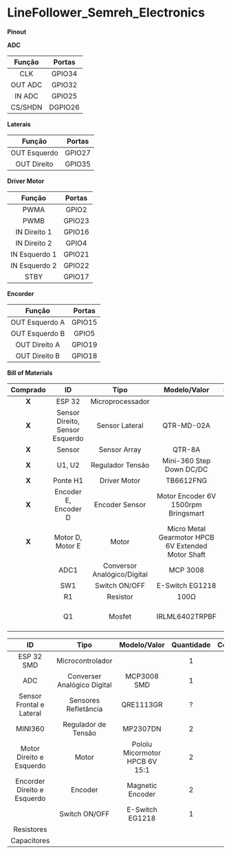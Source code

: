 # LineFollower_Semreh_Electronics

**Pinout**

**ADC**

| Função | Portas |
| :---: | :---: |
| CLK | GPIO34 |
| OUT ADC | GPIO32 |
| IN ADC | GPIO25 |
| CS/SHDN | DGPIO26 |

**Laterais**

| Função | Portas |
| :---: | :---: |
| OUT Esquerdo | GPIO27 |
| OUT Direito | GPIO35 |

**Driver Motor**

| Função | Portas |
| :---: | :---: |
| PWMA | GPIO2 |
| PWMB | GPIO23 |
| IN Direito 1 | GPIO16 |
| IN Direito 2 | GPIO4 |
| IN Esquerdo 1 | GPIO21 |
| IN Esquerdo 2 | GPIO22 |
| STBY | GPIO17 |

**Encorder**

| Função | Portas |
| :---: | :---: |
| OUT Esquerdo A | GPIO15 |
| OUT Esquerdo B | GPIO5 |
| OUT Direito A | GPIO19 |
| OUT Direito B | GPIO18 |


**Bill of Materials**

| Comprado  | ID | Tipo | Modelo/Valor | Package | Quantidade |
| :---: | :---: | :---: | :---: | :---: | :---: |
| **X** | ESP 32 | Microprocessador |  |  | 1 |
| **X** | Sensor Direito, Sensor Esquerdo | Sensor Lateral | QTR-MD-02A |  | 2 |
| **X** | Sensor | Sensor Array | QTR-8A |  | 1 | 
| **X** | U1, U2 | Regulador Tensão | Mini-360 Step Down DC/DC |  | 2 |
| **X** | Ponte H1 | Driver Motor | TB6612FNG |  | 1 |
| **X** | Encoder E, Encoder D | Encoder Sensor | Motor Encoder 6V 1500rpm Bringsmart |  | 2 |
| **X** | Motor D, Motor E | Motor | Micro Metal Gearmotor HPCB 6V Extended Motor Shaft |  | 2 |
|  | ADC1 | Conversor Analógico/Digital | MCP 3008 |  | 1 |
|  | SW1 | Switch ON/OFF | E-Switch EG1218 |  | 1 |
|  | R1 | Resistor | 100Ω | R2010 | 1 |
|  | Q1 | Mosfet | IRLML6402TRPBF | Micro3™ (SOT-23) | 1 |

| ID | Tipo | Modelo/Valor | Quantidade| Comprado |
| :---: | :---: | :---: | :---: | :---: |
| ESP 32 SMD | Microcontrolador |  | 1 | S |
| ADC | Converser Analógico Digital | MCP3008 SMD | 1 | N |
| Sensor Frontal e Lateral | Sensores Refletância | QRE1113GR | ? | S |
| MINI360 | Regulador de Tensão | MP2307DN | 2 | S |
| Motor Direito e Esquerdo | Motor | Pololu Micormotor HPCB 6V 15:1 | 2 | S |
| Encorder Direito e Esquerdo | Encoder | Magnetic Encoder | 2 | S |
|  | Switch ON/OFF | E-Switch EG1218 | 1 | N |
| Resistores |
| Capacitores |
